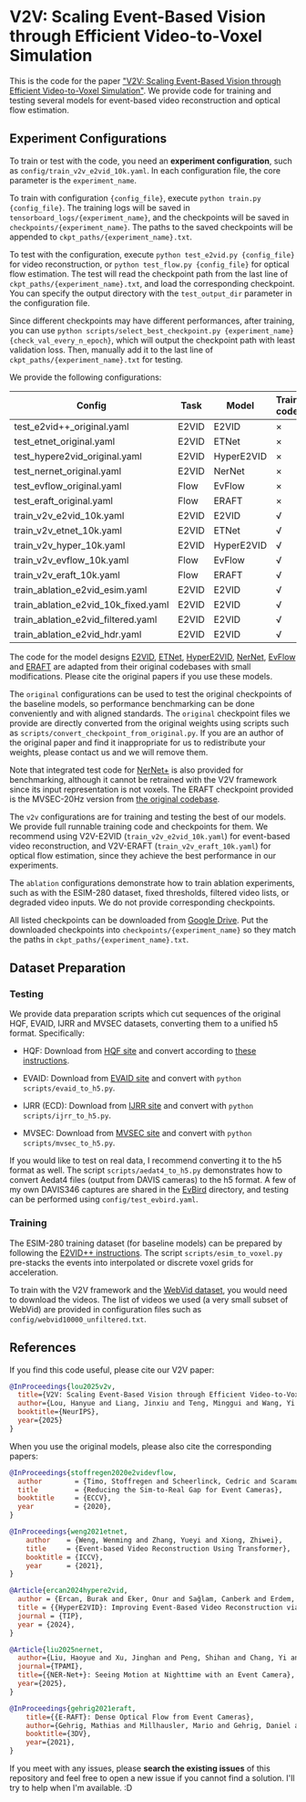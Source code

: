 # V2V: Scaling Event-Based Vision through Efficient Video-to-Voxel Simulation

This is the code for the paper ["V2V: Scaling Event-Based Vision through Efficient Video-to-Voxel Simulation"](https://arxiv.org/abs/2505.16797). We provide code for training and testing several models for event-based video reconstruction and optical flow estimation.

## Experiment Configurations

To train or test with the code, you need an **experiment configuration**, such as `config/train_v2v_e2vid_10k.yaml`. In each configuration file, the core parameter is the `experiment_name`. 

To train with configuration `{config_file}`, execute `python train.py {config_file}`. The training logs will be saved in `tensorboard_logs/{experiment_name}`, and the checkpoints will be saved in `checkpoints/{experiment_name}`. The paths to the saved checkpoints will be appended to `ckpt_paths/{experiment_name}.txt`.

To test with the configuration, execute `python test_e2vid.py {config_file}` for video reconstruction, or `python test_flow.py {config_file}` for optical flow estimation. The test will read the checkpoint path from the last line of `ckpt_paths/{experiment_name}.txt`, and load the corresponding checkpoint. You can specify the output directory with the `test_output_dir` parameter in the configuration file.

Since different checkpoints may have different performances, after training, you can use `python scripts/select_best_checkpoint.py {experiment_name} {check_val_every_n_epoch}`, which will output the checkpoint path with least validation loss. Then, manually add it to the last line of `ckpt_paths/{experiment_name}.txt` for testing.

We provide the following configurations:

| Config                             | Task   | Model       | Train code | Test checkpoint |
|------------------------------------|--------|-------------|------------|-----------------|
| test_e2vid++_original.yaml         | E2VID  | E2VID       | ×          | √               |
| test_etnet_original.yaml           | E2VID  | ETNet       | ×          | √               |
| test_hypere2vid_original.yaml      | E2VID  | HyperE2VID  | ×          | √               |
| test_nernet_original.yaml          | E2VID  | NerNet      | ×          | √               |
| test_evflow_original.yaml          | Flow   | EvFlow      | ×          | √               |
| test_eraft_original.yaml           | Flow   | ERAFT       | ×          | √               |
| train_v2v_e2vid_10k.yaml           | E2VID  | E2VID       | √          | √               |
| train_v2v_etnet_10k.yaml           | E2VID  | ETNet       | √          | √               |
| train_v2v_hyper_10k.yaml           | E2VID  | HyperE2VID  | √          | √               |
| train_v2v_evflow_10k.yaml          | Flow   | EvFlow      | √          | √               |
| train_v2v_eraft_10k.yaml           | Flow   | ERAFT       | √          | √               |
| train_ablation_e2vid_esim.yaml     | E2VID  | E2VID       | √          | ×               |
| train_ablation_e2vid_10k_fixed.yaml| E2VID  | E2VID       | √          | ×               |
| train_ablation_e2vid_filtered.yaml | E2VID  | E2VID       | √          | ×               |
| train_ablation_e2vid_hdr.yaml      | E2VID  | E2VID       | √          | ×               |

The code for the model designs [E2VID](https://github.com/TimoStoff/event_cnn_minimal), [ETNet](https://github.com/WarranWeng/ET-Net), [HyperE2VID](https://github.com/ercanburak/HyperE2VID/), [NerNet](https://github.com/Liu-haoyue/NER-Net), [EvFlow](https://github.com/TimoStoff/event_cnn_minimal) and [ERAFT](https://github.com/uzh-rpg/E-RAFT) are adapted from their original codebases with small modifications. Please cite the original papers if you use these models.

The `original` configurations can be used to test the original checkpoints of the baseline models, so performance benchmarking can be done conveniently and with aligned standards. The `original` checkpoint files we provide are directly converted from the original weights using scripts such as `scripts/convert_checkpoint_from_original.py`. If you are an author of the original paper and find it inappropriate for us to redistribute your weights, please contact us and we will remove them.

Note that integrated test code for [NerNet+](https://github.com/Liu-haoyue/NER-Net) is also provided for benchmarking, although it cannot be retrained with the V2V framework since its input representation is not voxels. The ERAFT checkpoint provided is the MVSEC-20Hz version from [the original codebase](https://github.com/uzh-rpg/E-RAFT).

The `v2v` configurations are for training and testing the best of our models. We provide full runnable training code and checkpoints for them. We recommend using V2V-E2VID (`train_v2v_e2vid_10k.yaml`) for event-based video reconstruction, and V2V-ERAFT (`train_v2v_eraft_10k.yaml`) for optical flow estimation, since they achieve the best performance in our experiments. 

The `ablation` configurations demonstrate how to train ablation experiments, such as with the ESIM-280 dataset, fixed thresholds, filtered video lists, or degraded video inputs. We do not provide corresponding checkpoints. 

All listed checkpoints can be downloaded from [Google Drive](https://drive.google.com/drive/folders/1M6juFWeZ-bCkW9JNaSJzn0voLQ9LU-tg?usp=sharing). Put the downloaded checkpoints into `checkpoints/{experiment_name}` so they match the paths in `ckpt_paths/{experiment_name}.txt`.

## Dataset Preparation

### Testing

We provide data preparation scripts which cut sequences of the original HQF, EVAID, IJRR and MVSEC datasets, converting them to a unified h5 format. Specifically:

* HQF: Download from [HQF site](https://timostoff.github.io/20ecnn) and convert according to [these instructions](https://github.com/TimoStoff/event_cnn_minimal).

* EVAID: Download from [EVAID site](https://sites.google.com/view/eventaid-benchmark/home) and convert with `python scripts/evaid_to_h5.py`.

* IJRR (ECD): Download from [IJRR site](https://download.ifi.uzh.ch/rpg/web/data/E2VID/datasets/ECD_IJRR17/) and convert with `python scripts/ijrr_to_h5.py`.

* MVSEC: Download from [MVSEC site](https://daniilidis-group.github.io/mvsec/download/) and convert with `python scripts/mvsec_to_h5.py`.

If you would like to test on real data, I recommend converting it to the h5 format as well. The script `scripts/aedat4_to_h5.py` demonstrates how to convert Aedat4 files (output from DAVIS cameras) to the h5 format. A few of my own DAVIS346 captures are shared in the [EvBird](https://drive.google.com/drive/folders/1Fzu1h1XqaAVRwIRypujjUR66DQmHJHh2?usp=drive_link) directory, and testing can be performed using `config/test_evbird.yaml`.

### Training

The ESIM-280 training dataset (for baseline models) can be prepared by following the [E2VID++ instructions](https://github.com/TimoStoff/esim_config_generator). The script `scripts/esim_to_voxel.py` pre-stacks the events into interpolated or discrete voxel grids for acceleration.

To train with the V2V framework and the [WebVid dataset](https://github.com/m-bain/webvid), you would need to download the videos. The list of videos we used (a very small subset of WebVid) are provided in configuration files such as `config/webvid10000_unfiltered.txt`. 

## References

If you find this code useful, please cite our V2V paper:

```bibtex
@InProceedings{lou2025v2v,
  title={V2V: Scaling Event-Based Vision through Efficient Video-to-Voxel Simulation},
  author={Lou, Hanyue and Liang, Jinxiu and Teng, Minggui and Wang, Yi and Shi, Boxin},
  booktitle={NeurIPS},
  year={2025}
}
```

When you use the original models, please also cite the corresponding papers:

```bibtex
@InProceedings{stoffregen2020e2videvflow,
  author        = {Timo, Stoffregen and Scheerlinck, Cedric and Scaramuzza, Davide and Drummond, Tom and Barnes, Nick and Kleeman, Lindsay and Mahony, Robert},
  title         = {Reducing the Sim-to-Real Gap for Event Cameras},
  booktitle     = {ECCV},
  year          = {2020},
}

@InProceedings{weng2021etnet,
    author    = {Weng, Wenming and Zhang, Yueyi and Xiong, Zhiwei},
    title     = {Event-based Video Reconstruction Using Transformer},
    booktitle = {ICCV},
    year      = {2021},
}

@Article{ercan2024hypere2vid,
  author = {Ercan, Burak and Eker, Onur and Sağlam, Canberk and Erdem, Aykut and Erdem, Erkut},
  title = {{HyperE2VID}: Improving Event-Based Video Reconstruction via Hypernetworks},
  journal = {TIP},
  year = {2024},
}

@Article{liu2025nernet,
  author={Liu, Haoyue and Xu, Jinghan and Peng, Shihan and Chang, Yi and Zhou, Hanyu and Duan, Yuxing and Zhu, Lin and Tian, Yonghong and Yan, Luxin},
  journal={TPAMI}, 
  title={{NER-Net+}: Seeing Motion at Nighttime with an Event Camera}, 
  year={2025},
}

@InProceedings{gehrig2021eraft,
    title={{E-RAFT}: Dense Optical Flow from Event Cameras},
    author={Gehrig, Mathias and Millhausler, Mario and Gehrig, Daniel and Scaramuzza, Davide},
    booktitle={3DV},
    year={2021},
}
```

If you meet with any issues, please **search the existing issues** of this repository and feel free to open a new issue if you cannot find a solution. I'll try to help when I'm available. :D
